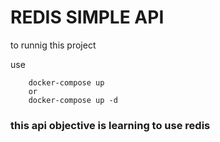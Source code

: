 # REDIS SIMPLE API

to runnig this project

use

```
    docker-compose up
    or
    docker-compose up -d
```

### this api objective is learning to use redis
